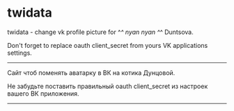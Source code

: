 # twidata

twidata - change vk profile picture for ^_^ nyan nyan ^_^ Duntsova.

Don't forget to replace oauth client_secret from yours VK applications settings.

---

Сайт чтоб поменять аватарку в ВК на котика Дунцовой.

Не забудьте поставить правильный oauth client_secret из настроек вашего ВК приложения.

---

